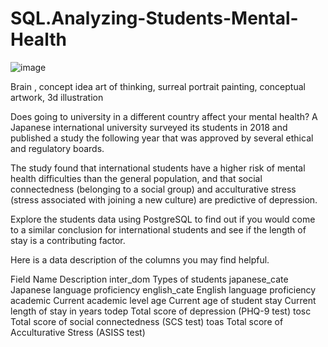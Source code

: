 # SQL.Analyzing-Students-Mental-Health

![image](https://github.com/nits302/SQL.-Analyzing-Students-Mental-Health/assets/161421206/acbe03ab-287a-4fc6-b656-897cc04e12db)

Brain , concept idea art of thinking, surreal portrait painting, conceptual artwork, 3d illustration

Does going to university in a different country affect your mental health? A Japanese international university surveyed its students in 2018 and published a study the following year that was approved by several ethical and regulatory boards.

The study found that international students have a higher risk of mental health difficulties than the general population, and that social connectedness (belonging to a social group) and acculturative stress (stress associated with joining a new culture) are predictive of depression.

Explore the students data using PostgreSQL to find out if you would come to a similar conclusion for international students and see if the length of stay is a contributing factor.

Here is a data description of the columns you may find helpful.

Field Name	     Description
inter_dom	      Types of students
japanese_cate	  Japanese language proficiency
english_cate	  English language proficiency
academic	      Current academic level
age	            Current age of student
stay	          Current length of stay in years
todep	          Total score of depression (PHQ-9 test)
tosc	          Total score of social connectedness (SCS test)
toas	          Total score of Acculturative Stress (ASISS test)
